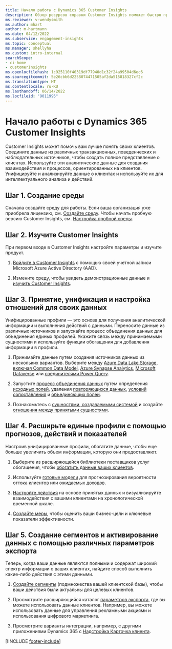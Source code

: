 ```yaml
---
title: Начало работы с Dynamics 365 Customer Insights
description: Обзор ресурсов справки Customer Insights поможет быстро приступить к работе.
ms.reviewer: v-wendysmith
ms.author: mhart
author: m-hartmann
ms.date: 04/12/2022
ms.subservice: engagement-insights
ms.topic: conceptual
ms.manager: shellyha
ms.custom: intro-internal
searchScope:
- ci-home
- customerInsights
ms.openlocfilehash: 1c925110f40319df77940d1c32f24a99504d6ec6
ms.sourcegitcommit: 5e26cbb6d2258074471505af2da515818327cf2c
ms.translationtype: HT
ms.contentlocale: ru-RU
ms.lasthandoff: 06/14/2022
ms.locfileid: "9011995"
---
```

# <a name="get-started-with-dynamics-365-customer-insights"></a>Начало работы с Dynamics 365 Customer Insights

Customer Insights может помочь вам лучше понять своих клиентов. Соедините данные из различных транзакционных, поведенческих и наблюдательных источников, чтобы создать полное представление о клиентах. Используйте эти аналитические данные для создания взаимодействия и процессов, ориентированных на клиентов. Унифицируйте и анализируйте данные о клиентах и используйте их для интеллектуального анализа и действий.

## <a name="step-1-create-an-environment"></a>Шаг 1. Создание среды

Сначала создайте среду для работы. Если ваша организация уже приобрела лицензию, см. [Создайте среду](create-environment.md). Чтобы начать пробную версию Customer Insights, см. [Настройка пробной среды](trial-signup.md).

## <a name="step-2-explore-customer-insights"></a>Шаг 2. Изучите Customer Insights

При первом входе в Customer Insights настройте параметры и изучите продукт.

1. [Войдите в Customer Insights](https://home.ci.ai.dynamics.com) с помощью своей учетной записи Microsoft Azure Active Directory (AAD).

1. Измените среду, чтобы увидеть демонстрационные данные и [изучить Customer Insights](home.md).

## <a name="step-3-ingest-unify-and-set-up-relationships-for-your-data"></a>Шаг 3. Принятие, унификация и настройка отношений для своих данных

Унифицированные профили — это основа для получения аналитической информации и выполнения действий с данными. Переносите данные из различных источников и запускайте процесс объединения данных для объединения единых профилей. Укажите связь между принимаемыми сущностями и используйте функции обогащения для добавления информации в профили.

1. Принимайте данные путем создания источников данных из нескольких вариантов. Выберите между [Azure Data Lake Storage, включая Common Data Model](connect-common-data-model.md), [Azure Synapse Analytics](connect-synapse.md), [Microsoft Dataverse](connect-dataverse-managed-lake.md) или [соединителями Power Query](connect-power-query.md).

1. Запустите [процесс объединения данных](data-unification.md) путем определения [исходных полей](map-entities.md), удаления [повторяющихся данных](remove-duplicates.md), [условий сопоставления](match-entities.md) и [объединяющих полей](merge-entities.md).

1. Познакомьтесь с [сущностями, создаваемыми системой](entities.md) и создайте [отношения между принятыми сущностями](relationships.md).

## <a name="step-4-enhance-unified-profiles-with-predictions-activities-and-measures"></a>Шаг 4. Расширьте единые профили с помощью прогнозов, действий и показателей

Настроив унифицированные профили, обогатите данные, чтобы еще больше увеличить объем информации, которую они предоставляют.

1. Выберите из расширяющейся библиотеки поставщиков услуг обогащения, чтобы [обогатить данные ваших клиентов](enrichment-hub.md).

1. Используйте [готовые модели](predictions-overview.md) для прогнозирования вероятности оттока клиентов или ожидаемых доходов.

1. [Настройте действия](activities.md) на основе принятых данных и визуализируйте взаимодействия с вашими клиентами на хронологической временной шкале.

1. [Создайте меры](measures.md), чтобы оценить ваши бизнес-цели и ключевые показатели эффективности.

## <a name="step-5-create-segments-and-activate-data-through-various-export-options"></a>Шаг 5. Создание сегментов и активирование данных с помощью различных параметров экспорта

Теперь, когда ваши данные являются полными и содержат широкий спектр информации о ваших клиентах, найдите способ выполнить какие-либо действия с этими данными.

1. [Создайте сегменты](segments.md) (подмножества вашей клиентской базы), чтобы ваши действия были актуальны для целевых клиентов.

1. Просмотрите расширяющийся каталог [параметров экспорта](export-destinations.md), где вы можете использовать данные клиентов. Например, вы можете использовать данные для управления рекламными акциями и использования цифрового маркетинга.

1. Просмотрите варианты интеграции, например, с другими приложениями Dynamics 365 с [Надстройка Карточка клиента](customer-card-add-in.md).  


[!INCLUDE [footer-include](includes/footer-banner.md)]

